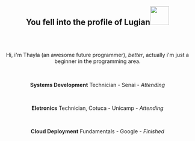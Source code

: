 <h2 align="center"> You fell into the profile of <strong>Lugian</strong><img src="https://i.pinimg.com/originals/29/35/92/29359268bb8d942fb9d05ea2b98dce0f.gif" width="50px" altf="doc"></h2>
<br></br>
<p align="center"> Hi, i'm Thayla (an awesome future programmer), <i>better</i>, actually i'm just a beginner in the programming area. </p>

<img src="https://i.pinimg.com/originals/61/0c/14/610c14fc2da4bc21aa0943674582fde4.gif" width="900px" height="1px" alt="separador">
<br></br>

<p align="center"><b>Systems Development</b> Technician - Senai - <i>Attending</i></p><br>

<p align="center"><b>Eletronics</b> Technician, Cotuca - Unicamp - <i>Attending</i> </p><br>

<p align="center"><b>Cloud Deployment</b> Fundamentals - Google - <i>Finished</i> </p><br>


